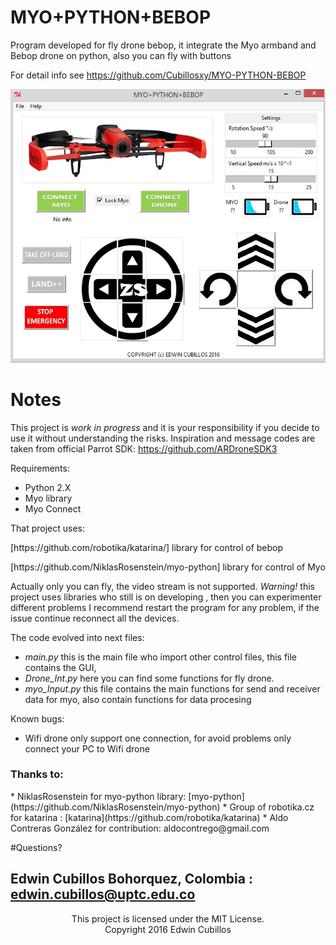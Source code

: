 ﻿MYO+PYTHON+BEBOP 
=========


Program developed for fly drone bebop, it integrate the Myo armband and Bebop drone on python, also you can fly with buttons


For detail info see
https://github.com/Cubillosxy/MYO-PYTHON-BEBOP

![MYO-PYTHON-DRONE](https://github.com/Cubillosxy/MYO-PYTHON-BEBOP/blob/master/Bib_ima/image_s.jpg)


# Notes

This  project is *work in progress* and it is your responsibility if you decide to use it without understanding the risks.
Inspiration and message codes are taken from official Parrot SDK:
https://github.com/ARDroneSDK3

Requirements:
* Python 2.X 
* Myo library
* Myo Connect

That project uses:

<p>[https://github.com/robotika/katarina/]   library for control of bebop </p>
<p>[https://github.com/NiklasRosenstein/myo-python]	 library for control of Myo </p>

<p> </p>

Actually only you can fly, the video stream is not supported.
_Warning!_ this project uses libraries who still is on developing , then you can experimenter different problems
I recommend restart the program for any problem, if the issue continue reconnect all the devices.

The code evolved into next files:

* _main.py_     this is the main file who import other control files, this file contains the GUI, 
* _Drone_Int.py_  here you can find some functions for fly drone.
* _myo_Input.py_  this file contains the main functions for send and receiver data for myo, also contain functions for data procesing 

Known bugs:
* Wifi drone only support one connection, for avoid problems only connect your PC to Wifi drone


<h3>Thanks to: </h3>
* NiklasRosenstein  for myo-python library: [myo-python](https://github.com/NiklasRosenstein/myo-python)
* Group of robotika.cz for katarina		  : [katarina](https://github.com/robotika/katarina)
* Aldo Contreras González for contribution: aldocontrego@gmail.com



#Questions?

Edwin Cubillos Bohorquez, Colombia : edwin.cubillos@uptc.edu.co
----
<p align="center">This project is licensed under the MIT License.</br>
Copyright  2016 Edwin Cubillos</p>







